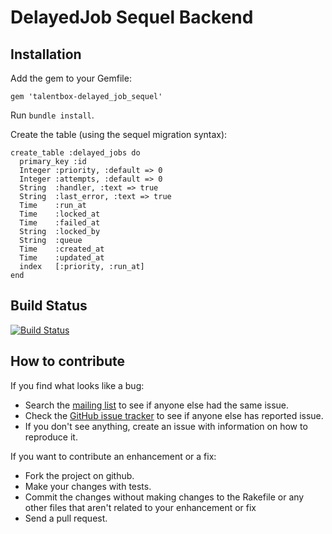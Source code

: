 # DelayedJob Sequel Backend

## Installation

Add the gem to your Gemfile:

    gem 'talentbox-delayed_job_sequel'

Run `bundle install`.

Create the table (using the sequel migration syntax):

    create_table :delayed_jobs do
      primary_key :id
      Integer :priority, :default => 0
      Integer :attempts, :default => 0
      String  :handler, :text => true
      String  :last_error, :text => true
      Time    :run_at
      Time    :locked_at
      Time    :failed_at
      String  :locked_by
      String  :queue
      Time    :created_at
      Time    :updated_at
      index   [:priority, :run_at]
    end

## Build Status

[![Build Status](http://travis-ci.org/TalentBox/delayed_job_sequel.png)](https://travis-ci.org/TalentBox/delayed_job_sequel)

## How to contribute

If you find what looks like a bug:

* Search the [mailing list](http://groups.google.com/group/delayed_job) to see if anyone else had the same issue.
* Check the [GitHub issue tracker](http://github.com/TalentBox/delayed_job_sequel/issues/) to see if anyone else has reported issue.
* If you don't see anything, create an issue with information on how to reproduce it.

If you want to contribute an enhancement or a fix:

* Fork the project on github.
* Make your changes with tests.
* Commit the changes without making changes to the Rakefile or any other files that aren't related to your enhancement or fix
* Send a pull request.
